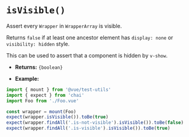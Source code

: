 # `isVisible()`

Assert every `Wrapper` in `WrapperArray` is visible.

Returns `false` if at least one ancestor element has `display: none` or `visibility: hidden` style.

This can be used to assert that a component is hidden by `v-show`.

- **Returns:** `{boolean}`

- **Example:**

```js
import { mount } from '@vue/test-utils'
import { expect } from 'chai'
import Foo from './Foo.vue'

const wrapper = mount(Foo)
expect(wrapper.isVisible()).toBe(true)
expect(wrapper.findAll('.is-not-visible').isVisible()).toBe(false)
expect(wrapper.findAll('.is-visible').isVisible()).toBe(true)
```
